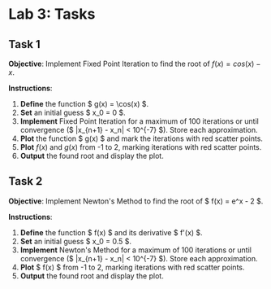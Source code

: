 # Lab 3: Tasks

## Task 1

**Objective**: Implement Fixed Point Iteration to find the root of $f(x) = cos(x) - x$.

**Instructions**:
1. **Define** the function $ g(x) = \cos(x) $.
2. **Set** an initial guess $ x_0 = 0 $.
3. **Implement** Fixed Point Iteration for a maximum of 100 iterations or until convergence ($ |x_{n+1} - x_n| < 10^{-7} $). Store each approximation.
4. **Plot** the function $ g(x) $ and mark the iterations with red scatter points.
5. **Plot** $f(x)$ and $g(x)$ from -1 to 2, marking iterations with red scatter points. 
6. **Output** the found root and display the plot.

## Task 2

**Objective**: Implement Newton's Method to find the root of $ f(x) = e^x - 2 $.

**Instructions**:
1. **Define** the function $ f(x) $ and its derivative $ f'(x) $.
2. **Set** an initial guess $ x_0 = 0.5 $.
3. **Implement** Newton's Method for a maximum of 100 iterations or until convergence ($ |x_{n+1} - x_n| < 10^{-7} $). Store each approximation.
4. **Plot** $ f(x) $ from -1 to 2, marking iterations with red scatter points.
5. **Output** the found root and display the plot.